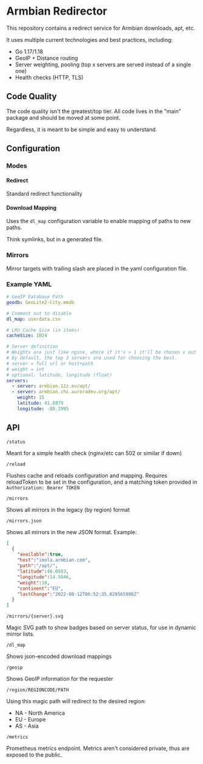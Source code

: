 Armbian Redirector
==================

This repository contains a redirect service for Armbian downloads, apt, etc.

It uses multiple current technologies and best practices, including:

- Go 1.17/1.18
- GeoIP + Distance routing
- Server weighting, pooling (top x servers are served instead of a single one)
- Health checks (HTTP, TLS)

Code Quality
------------

The code quality isn't the greatest/top tier. All code lives in the "main" package and should be moved at some point.

Regardless, it is meant to be simple and easy to understand.

Configuration
-------------

### Modes

#### Redirect

Standard redirect functionality

#### Download Mapping

Uses the `dl_map` configuration variable to enable mapping of paths to new paths.

Think symlinks, but in a generated file.

### Mirrors
Mirror targets with trailing slash are placed in the yaml configuration file.

### Example YAML
```yaml
# GeoIP Database Path
geodb: GeoLite2-City.mmdb

# Comment out to disable
dl_map: userdata.csv

# LRU Cache Size (in items)
cacheSize: 1024

# Server definition
# Weights are just like nginx, where if it's > 1 it'll be chosen x out of x + total times
# By default, the top 3 servers are used for choosing the best.
# server = full url or host+path
# weight = int
# optional: latitude, longitude (float)
servers:
  - server: armbian.12z.eu/apt/
  - server: armbian.chi.auroradev.org/apt/
    weight: 15
    latitude: 41.8879
    longitude: -88.1995
````

## API

`/status`

Meant for a simple health check (nginx/etc can 502 or similar if down)

`/reload`

Flushes cache and reloads configuration and mapping. Requires reloadToken to be set in the configuration, and a matching token provided in `Authorization: Bearer TOKEN`

`/mirrors`

Shows all mirrors in the legacy (by region) format

`/mirrors.json`

Shows all mirrors in the new JSON format. Example:

```json
[
  {
    "available":true,
    "host":"imola.armbian.com",
    "path":"/apt/",
    "latitude":46.0503,
    "longitude":14.5046,
    "weight":10,
    "continent":"EU",
    "lastChange":"2022-08-12T06:52:35.029565986Z"
  }
]
```

`/mirrors/{server}.svg`

Magic SVG path to show badges based on server status, for use in dynamic mirror lists.

`/dl_map`

Shows json-encoded download mappings

`/geoip`

Shows GeoIP information for the requester

`/region/REGIONCODE/PATH`

Using this magic path will redirect to the desired region:

* NA - North America
* EU - Europe
* AS - Asia

`/metrics`

Prometheus metrics endpoint. Metrics aren't considered private, thus are exposed to the public.